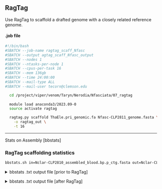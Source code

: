 ## RagTag

Use RagTag to scaffold a drafted genome with a closely related reference genome. 

#### .job file
```sh
#!/bin/bash
#SBATCH --job-name ragtag_scaff_Nfasc
#SBATCH --output agtag_scaff_Nfasc_output
#SBATCH --nodes 1
#SBATCH --ntasks-per-node 1
#SBATCH --cpus-per-task 16
#SBATCH --mem 136gb
#SBATCH --time 24:00:00
#SBATCH --mail-type ALL
#SBATCH --mail-user tecorn@clemson.edu

  cd /project/viper/venom/Taryn/Nerodia/Nfasciata/07_ragtag
  
  module load anaconda3/2023.09-0
  source activate ragtag

  ragtag.py scaffold ThaEle.pri_genomic.fa Nfasc-CLP2811_genome.fasta \
    -o ragtag_out \
    -t 16
```

---

Stats on Assembly [bbstats]
### RagTag scaffolding statistics

```sh
bbstats.sh in=Nclar-CLP2810_assembled_blood.bp.p_ctg.fasta out=Nclar-CLP2810_assembled_blood.bp.p_ctg.fasta.stats.txt Xmx64g
```


<details><summary> bbstats .txt output file [prior to RagTag]</summary>


```sh
A	     C	     G	     T      N	     IUPAC	 Other	GC	   GC_stdev
0.2936	0.2064	0.2062	0.2938	0.0000	0.0000	0.0000	0.4126	0.0558

Main genome scaffold total:         	818
Main genome contig total:           	818
Main genome scaffold sequence total:	1869.125 Mb
Main genome contig sequence total:  	1869.125 Mb  	0.000% gap
Main genome scaffold N/L50:         	13/49.916 Mbp
Main genome contig N/L50:           	13/49.916 Mbp
Main genome scaffold N/L90:         	90/1.506 Mbp
Main genome contig N/L90:           	90/1.506 Mbp
Max scaffold length:                	155.878 Mbp
Max contig length:                  	155.878 Mbp
Number of scaffolds > 50 KB:        	658
% main genome in scaffolds > 50 KB: 	99.70%
```

</details>
<p></p>
<details><summary> bbstats .txt output file [after RagTag]</summary>


```sh
A	     C	     G	     T      N	     IUPAC	 Other	GC	   GC_stdev
0.2936	0.2065	0.2061	0.2938	0.0000	0.0000	0.0000	0.4126	0.0630

Main genome scaffold total:         	418
Main genome contig total:           	818
Main genome scaffold sequence total:	1869.165 Mb
Main genome contig sequence total:  	1869.125 Mb  	0.002% gap
Main genome scaffold N/L50:         	6/105.5 Mbp
Main genome contig N/L50:           	13/49.916 Mbp
Main genome scaffold N/L90:         	16/41.113 Mbp
Main genome contig N/L90:           	90/1.506 Mbp
Max scaffold length:                	240.092 Mbp
Max contig length:                  	155.878 Mbp
Number of scaffolds > 50 KB:        	301
% main genome in scaffolds > 50 KB: 	99.78%
```

</details>
<p></p>
